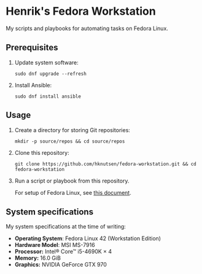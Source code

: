 # Henrik's Fedora Workstation

My scripts and playbooks for automating tasks on Fedora Linux.

## Prerequisites

1. Update system software:

   ```console
   sudo dnf upgrade --refresh
   ```

1. Install Ansible:

   ```console
   sudo dnf install ansible
   ```

## Usage

1. Create a directory for storing Git repositories:

   ```console
   mkdir -p source/repos && cd source/repos
   ```

1. Clone this repository:

   ```console
   git clone https://github.com/hknutsen/fedora-workstation.git && cd fedora-workstation
   ```

1. Run a script or playbook from this repository.

   For setup of Fedora Linux, see [this document](docs/setup.md).

## System specifications

My system specifications at the time of writing:

- **Operating System**: Fedora Linux 42 (Workstation Edition)
- **Hardware Model**: MSI MS-7916
- **Processor:** Intel® Core™ i5-4690K × 4
- **Memory:** 16.0 GiB
- **Graphics:** NVIDIA GeForce GTX 970
